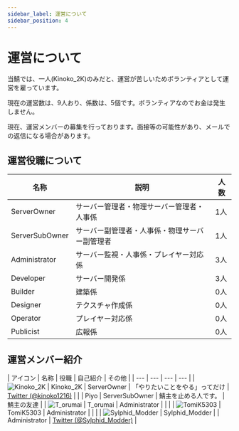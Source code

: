 ```yaml
---
sidebar_label: 運営について
sidebar_position: 4
---
```

# 運営について
当鯖では、一人(Kinoko_2K)のみだと、運営が苦しいためボランティアとして運営を雇っています。

現在の運営数は、9人おり、係数は、5個です。ボランティアなのでお金は発生しません。

現在、運営メンバーの募集を行っております。面接等の可能性があり、メールでの返信になる場合があります。
## 運営役職について
| 名称 | 説明 | 人数 |
| --- | --- | --- |
| ServerOwner | サーバー管理者・物理サーバー管理者・人事係 | 1人 |
| ServerSubOwner | サーバー副管理者・人事係・物理サーバー副管理者 | 1人 |
| Administrator | サーバー監視・人事係・プレイヤー対応係 | 3人 |
| Developer | サーバー開発係 | 3人 |
| Builder | 建築係 | 0人 |
| Designer | テクスチャ作成係 | 0人 |
| Operator | プレイヤー対応係 | 0人 |
| Publicist | 広報係 | 0人 |

## 運営メンバー紹介
| アイコン | 名称 | 役職 | 自己紹介 | その他 |
| --- | --- | --- | --- |
| ![Kinoko_2K](https://minotar.net/helm/Kinoko_2K/128.png) | Kinoko_2K | ServerOwner | 「やりたいことをやる」ってだけ | [Twitter (@kinoko1216)](https://twitter.com/kinoko1216) |
|  | Piyo | ServerSubOwner | 鯖主を止める人です。 | 鯖主の友達 |
| ![T_orumai](https://minotar.net/helm/T_orumai/128.png) | T_orumai | Administrator |  |  |
| ![TomiK5303](https://minotar.net/helm/TomiK5303/128.png) | TomiK5303 | Administrator |  |  |
| ![Sylphid_Modder](https://minotar.net/helm/Sylphid_Modder/128.png) | Sylphid_Modder |  | Administrator | [Twitter (@Sylphid_Modder)](https://twitter.com/Sylphid_Modder) |


